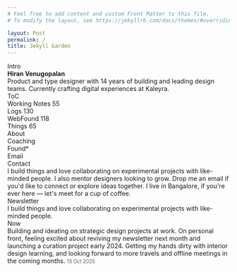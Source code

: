 ```yaml
---
# Feel free to add content and custom Front Matter to this file.
# To modify the layout, see https://jekyllrb.com/docs/themes/#overriding-theme-defaults

layout: Post
permalink: /
title: Jekyll Garden
---
```


<div class="section-grid">
  <div class="section-row">
    <div class="section-title">Intro</div>
    <div class="section-content">
      <strong>Hiran Venugopalan</strong><br>
      Product and type designer with 14 years of building and leading design teams. Currently crafting digital experiences at Kaleyra.
    </div>
  </div>
  <div class="section-row">
    <div class="section-title">ToC</div>
    <div class="section-content toc-list">
      <div class="toc-col">
        <div>Working Notes <span class="toc-count">55</span></div>
        <div>Logs <span class="toc-count">130</span></div>
        <div>WebFound <span class="toc-count">118</span></div>
        <div>Things <span class="toc-count">65</span></div>
      </div>
      <div class="toc-col">
        <div>About</div>
        <div>Coaching</div>
        <div>Found*</div>
        <div>Email</div>
      </div>
    </div>
  </div>
  <div class="section-row">
    <div class="section-title">Contact</div>
    <div class="section-content">
      I build things and love collaborating on experimental projects with like-minded people. I also mentor designers looking to grow. Drop me an email if you'd like to connect or explore ideas together. I live in Bangalore, if you're ever here — let's meet for a cup of coffee.
    </div>
  </div>
  <div class="section-row">
    <div class="section-title">Newsletter</div>
    <div class="section-content">
      I build things and love collaborating on experimental projects with like-minded people.
    </div>
  </div>
  <div class="section-row">
    <div class="section-title">Now</div>
    <div class="section-content">
      Building and ideating on strategic design projects at work. On personal front, feeling excited about reviving my newsletter next month and launching a curation project early 2024. Getting my hands dirty with interior design learning, and looking forward to more travels and offline meetings in the coming months. <span style="font-size: 0.8em; opacity: 0.7;">13 Oct 2025</span>
    </div>
  </div>
</div>
